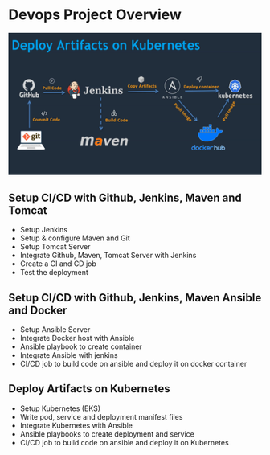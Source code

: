 # Devops Project Overview

![alt text](image.png)

## Setup CI/CD with Github, Jenkins, Maven and Tomcat

- Setup Jenkins
- Setup & configure Maven and Git
- Setup Tomcat Server
- Integrate Github, Maven, Tomcat Server with Jenkins
- Create a CI and CD job
- Test the deployment

## Setup CI/CD with Github, Jenkins, Maven Ansible and Docker

- Setup Ansible Server
- Integrate Docker host with Ansible
- Ansible playbook to create container
- Integrate Ansible with jenkins
- CI/CD job to build code on ansible and deploy it on docker container

## Deploy Artifacts on Kubernetes

- Setup Kubernetes (EKS)
- Write pod, service and deployment manifest files
- Integrate Kubernetes with Ansible
- Ansible playbooks to create deployment and service
- CI/CD job to build code on ansible and deploy it on Kubernetes